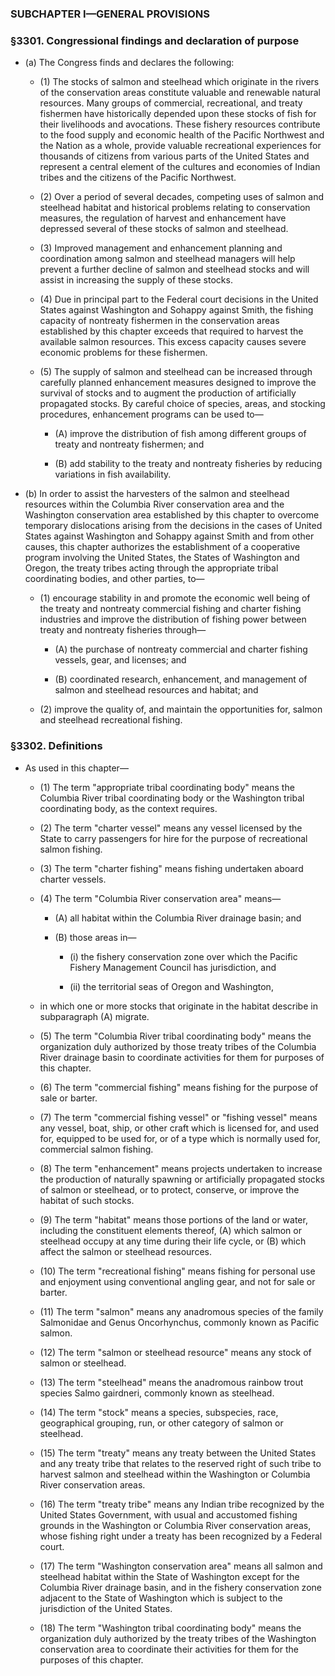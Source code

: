 ### SUBCHAPTER I—GENERAL PROVISIONS

### §3301. Congressional findings and declaration of purpose
* (a) The Congress finds and declares the following:

  * (1) The stocks of salmon and steelhead which originate in the rivers of the conservation areas constitute valuable and renewable natural resources. Many groups of commercial, recreational, and treaty fishermen have historically depended upon these stocks of fish for their livelihoods and avocations. These fishery resources contribute to the food supply and economic health of the Pacific Northwest and the Nation as a whole, provide valuable recreational experiences for thousands of citizens from various parts of the United States and represent a central element of the cultures and economies of Indian tribes and the citizens of the Pacific Northwest.

  * (2) Over a period of several decades, competing uses of salmon and steelhead habitat and historical problems relating to conservation measures, the regulation of harvest and enhancement have depressed several of these stocks of salmon and steelhead.

  * (3) Improved management and enhancement planning and coordination among salmon and steelhead managers will help prevent a further decline of salmon and steelhead stocks and will assist in increasing the supply of these stocks.

  * (4) Due in principal part to the Federal court decisions in the United States against Washington and Sohappy against Smith, the fishing capacity of nontreaty fishermen in the conservation areas established by this chapter exceeds that required to harvest the available salmon resources. This excess capacity causes severe economic problems for these fishermen.

  * (5) The supply of salmon and steelhead can be increased through carefully planned enhancement measures designed to improve the survival of stocks and to augment the production of artificially propagated stocks. By careful choice of species, areas, and stocking procedures, enhancement programs can be used to—

    * (A) improve the distribution of fish among different groups of treaty and nontreaty fishermen; and

    * (B) add stability to the treaty and nontreaty fisheries by reducing variations in fish availability.


* (b) In order to assist the harvesters of the salmon and steelhead resources within the Columbia River conservation area and the Washington conservation area established by this chapter to overcome temporary dislocations arising from the decisions in the cases of United States against Washington and Sohappy against Smith and from other causes, this chapter authorizes the establishment of a cooperative program involving the United States, the States of Washington and Oregon, the treaty tribes acting through the appropriate tribal coordinating bodies, and other parties, to—

  * (1) encourage stability in and promote the economic well being of the treaty and nontreaty commercial fishing and charter fishing industries and improve the distribution of fishing power between treaty and nontreaty fisheries through—

    * (A) the purchase of nontreaty commercial and charter fishing vessels, gear, and licenses; and

    * (B) coordinated research, enhancement, and management of salmon and steelhead resources and habitat; and


  * (2) improve the quality of, and maintain the opportunities for, salmon and steelhead recreational fishing.

### §3302. Definitions
* As used in this chapter—

  * (1) The term "appropriate tribal coordinating body" means the Columbia River tribal coordinating body or the Washington tribal coordinating body, as the context requires.

  * (2) The term "charter vessel" means any vessel licensed by the State to carry passengers for hire for the purpose of recreational salmon fishing.

  * (3) The term "charter fishing" means fishing undertaken aboard charter vessels.

  * (4) The term "Columbia River conservation area" means—

    * (A) all habitat within the Columbia River drainage basin; and

    * (B) those areas in—

      * (i) the fishery conservation zone over which the Pacific Fishery Management Council has jurisdiction, and

      * (ii) the territorial seas of Oregon and Washington,


  * in which one or more stocks that originate in the habitat describe in subparagraph (A) migrate.


  * (5) The term "Columbia River tribal coordinating body" means the organization duly authorized by those treaty tribes of the Columbia River drainage basin to coordinate activities for them for purposes of this chapter.

  * (6) The term "commercial fishing" means fishing for the purpose of sale or barter.

  * (7) The term "commercial fishing vessel" or "fishing vessel" means any vessel, boat, ship, or other craft which is licensed for, and used for, equipped to be used for, or of a type which is normally used for, commercial salmon fishing.

  * (8) The term "enhancement" means projects undertaken to increase the production of naturally spawning or artificially propagated stocks of salmon or steelhead, or to protect, conserve, or improve the habitat of such stocks.

  * (9) The term "habitat" means those portions of the land or water, including the constituent elements thereof, (A) which salmon or steelhead occupy at any time during their life cycle, or (B) which affect the salmon or steelhead resources.

  * (10) The term "recreational fishing" means fishing for personal use and enjoyment using conventional angling gear, and not for sale or barter.

  * (11) The term "salmon" means any anadromous species of the family Salmonidae and Genus Oncorhynchus, commonly known as Pacific salmon.

  * (12) The term "salmon or steelhead resource" means any stock of salmon or steelhead.

  * (13) The term "steelhead" means the anadromous rainbow trout species Salmo gairdneri, commonly known as steelhead.

  * (14) The term "stock" means a species, subspecies, race, geographical grouping, run, or other category of salmon or steelhead.

  * (15) The term "treaty" means any treaty between the United States and any treaty tribe that relates to the reserved right of such tribe to harvest salmon and steelhead within the Washington or Columbia River conservation areas.

  * (16) The term "treaty tribe" means any Indian tribe recognized by the United States Government, with usual and accustomed fishing grounds in the Washington or Columbia River conservation areas, whose fishing right under a treaty has been recognized by a Federal court.

  * (17) The term "Washington conservation area" means all salmon and steelhead habitat within the State of Washington except for the Columbia River drainage basin, and in the fishery conservation zone adjacent to the State of Washington which is subject to the jurisdiction of the United States.

  * (18) The term "Washington tribal coordinating body" means the organization duly authorized by the treaty tribes of the Washington conservation area to coordinate their activities for them for the purposes of this chapter.